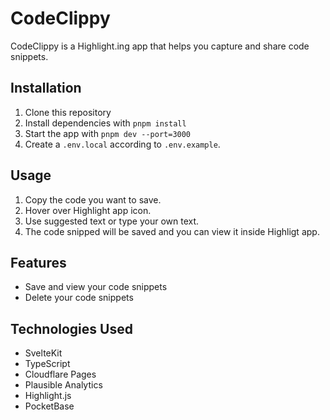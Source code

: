 # CodeClippy

CodeClippy is a Highlight.ing app that helps you capture and share code snippets.

## Installation

1. Clone this repository
2. Install dependencies with `pnpm install`
3. Start the app with `pnpm dev --port=3000`
4. Create a `.env.local` according to `.env.example`.

## Usage

1. Copy the code you want to save.
2. Hover over Highlight app icon.
3. Use suggested text or type your own text.
4. The code snipped will be saved and you can view it inside Highligt app.

## Features

- Save and view your code snippets
- Delete your code snippets

## Technologies Used

- SvelteKit
- TypeScript
- Cloudflare Pages
- Plausible Analytics
- Highlight.js
- PocketBase
